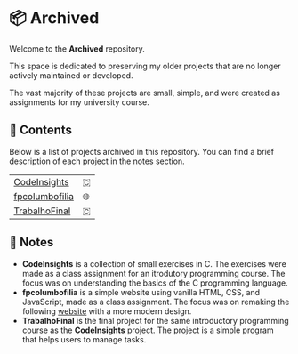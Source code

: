 # 📦 Archived

Welcome to the **Archived** repository.

This space is dedicated to preserving my older projects that are no longer actively maintained or developed.

The vast majority of these projects are small, simple, and were created as assignments for my university course.

## 📂 Contents

Below is a list of projects archived in this repository.
You can find a brief description of each project in the notes section.

|                                                                                       |   |
|---------------------------------------------------------------------------------------|---|
| [CodeInsights](https://github.com/dinismyroshnyk/Archived/tree/main/CodeInsights)     | 🇨 |
| [fpcolumbofilia](https://github.com/dinismyroshnyk/Archived/tree/main/fpcolumbofilia) | 🌐 |
| [TrabalhoFinal](https://github.com/dinismyroshnyk/Archived/tree/main/TrabalhoFinal)   | 🇨 |


## 📝 Notes

- **CodeInsights** is a collection of small exercises in C. The exercises were made as a class assignment for an itrodutory programming course. The focus was on understanding the basics of the C programming language.
- **fpcolumbofilia** is a simple website using vanilla HTML, CSS, and JavaScript, made as a class assignment. The focus was on remaking the following [website](http://www.fpcolumbofilia.pt/) with a more modern design.
- **TrabalhoFinal** is the final project for the same introductory programming course as the **CodeInsights** project. The project is a simple program that helps users to manage tasks.